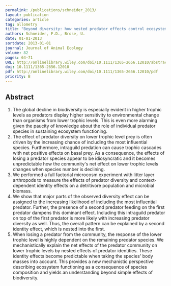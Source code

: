 ```yaml
---
permalink: /publications/schneider_2013/
layout: publication
categories: article
tag: allometry
title: "Beyond diversity: how nested predator effects control ecosystem functions"
authors: Schneider, F.D., Brose, U.
date: 01-01-2013
sortdate: 2013-01-01
journal: Journal of Animal Ecology
volume: 82
pages: 64–71
URL: http://onlinelibrary.wiley.com/doi/10.1111/1365-2656.12010/abstract
doi: 10.1111/1365-2656.12010
pdf: http://onlinelibrary.wiley.com/doi/10.1111/1365-2656.12010/pdf
priority: B
---
```


## Abstract

1. The global decline in biodiversity is especially evident in higher trophic levels as predators display higher sensitivity to environmental change than organisms from lower trophic levels. This is even more alarming given the paucity of knowledge about the role of individual predator species in sustaining ecosystem functioning.
2. The effect of predator diversity on lower trophic level prey is often driven by the increasing chance of including the most influential species. Furthermore, intraguild predation can cause trophic cascades with net positive effects on basal prey. As a consequence, the effects of losing a predator species appear to be idiosyncratic and it becomes unpredictable how the community's net effect on lower trophic levels changes when species number is declining.
3. We performed a full factorial microcosm experiment with litter layer arthropods to measure the effects of predator diversity and context-dependent identity effects on a detritivore population and microbial biomass.
4. We show that major parts of the observed diversity effect can be assigned to the increasing likelihood of including the most influential predator. Further, the presence of a second predator feeding on the first predator dampens this dominant effect. Including this intraguild predator on top of the first predator is more likely with increasing predator diversity as well. Thus, the overall pattern can be explained by a second identity effect, which is nested into the first.
5. When losing a predator from the community, the response of the lower trophic level is highly dependent on the remaining predator species. We mechanistically explain the net effects of the predator community on lower trophic levels by nested effects of predator identities. These identity effects become predictable when taking the species' body masses into account. This provides a new mechanistic perspective describing ecosystem functioning as a consequence of species composition and yields an understanding beyond simple effects of biodiversity.
